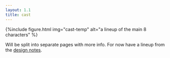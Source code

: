 ```yaml
---
layout: 1.1
title: cast
---
```

{%include figure.html
	img="cast-temp"
	alt="a lineup of the main 8 characters"
%}

Will be split into separate pages with more info. For now have a lineup from the <a href="https://www.deviantart.com/a-flyleaf/art/long-ass-wall-of-design-notes-901062994" target="_blank">design notes</a>.